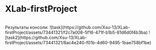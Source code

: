 # XLab-firstProject
<br/>
Результаты консоли:
![task](https://github.com/Xsu-13/XLab-firstProject/assets/73441321/f2c7a008-5f16-471f-b1b5-81d6d0f4b3ba)
![task2](https://github.com/Xsu-13/XLab-firstProject/assets/73441321/8ac4e240-f01b-4d60-9495-1bae758bf1be)
